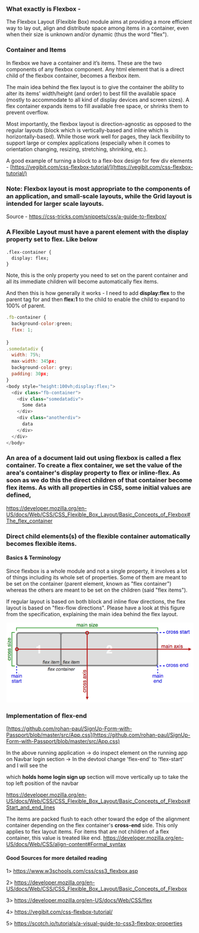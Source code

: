 ### What exactly is Flexbox -

The Flexbox Layout (Flexible Box) module aims at providing a more efficient way to lay out, align and distribute space among items in a container, even when their size is unknown and/or dynamic (thus the word "flex").

### Container and Items

In flexbox we have a container and it’s items. These are the two components of any flexbox component. Any html element that is a direct child of the flexbox container, becomes a flexbox item.

The main idea behind the flex layout is to give the container the ability to alter its items' width/height (and order) to best fill the available space (mostly to accommodate to all kind of display devices and screen sizes). A flex container expands items to fill available free space, or shrinks them to prevent overflow.

Most importantly, the flexbox layout is direction-agnostic as opposed to the regular layouts (block which is vertically-based and inline which is horizontally-based). While those work well for pages, they lack flexibility to support large or complex applications (especially when it comes to orientation changing, resizing, stretching, shrinking, etc.).

A good example of turning a block to a flex-box design for few div elements - [https://vegibit.com/css-flexbox-tutorial/](https://vegibit.com/css-flexbox-tutorial/)

### Note: Flexbox layout is most appropriate to the components of an application, and small-scale layouts, while the Grid layout is intended for larger scale layouts.

Source - https://css-tricks.com/snippets/css/a-guide-to-flexbox/

### A Flexible Layout must have a parent element with the display property set to flex. Like below

```
.flex-container {
  display: flex;
}
```

Note, this is the only property you need to set on the parent container and all its immediate children will become automatically flex items.

And then this is how generally it works - I need to add **display:flex** to the parent tag for and then **flex:1** to the child to enable the child to expand to 100% of parent.

```js
.fb-container {
  background-color:green;
  flex: 1;

}
.somedatadiv {
  width: 75%;
  max-width: 345px;
  background-color: grey;
  padding: 30px;
}
<body style="height:100vh;display:flex;">
  <div class="fb-container">
    <div class="somedatadiv">
      Some data
    </div>
    <div class="anotherdiv">
      data
    </div>
  </div>
</body>
```

### An area of a document laid out using flexbox is called a flex container. To create a flex container, we set the value of the area's container's display property to flex or inline-flex. As soon as we do this the direct children of that container become flex items. As with all properties in CSS, some initial values are defined,

https://developer.mozilla.org/en-US/docs/Web/CSS/CSS_Flexible_Box_Layout/Basic_Concepts_of_Flexbox#The_flex_container

### Direct child elements(s) of the flexible container automatically becomes flexible items.

#### Basics & Terminology

Since flexbox is a whole module and not a single property, it involves a lot of things including its whole set of properties. Some of them are meant to be set on the container (parent element, known as "flex container") whereas the others are meant to be set on the children (said "flex items").

If regular layout is based on both block and inline flow directions, the flex layout is based on "flex-flow directions". Please have a look at this figure from the specification, explaining the main idea behind the flex layout.

<img src="Flexbox-CSS.jpeg">

### Implementation of flex-end

[https://github.com/rohan-paul/SignUp-Form-with-Passport/blob/master/src/App.css](https://github.com/rohan-paul/SignUp-Form-with-Passport/blob/master/src/App.css)

In the above running application -> do inspect element on the running app on Navbar login section -> In the devtool change 'flex-end' to 'flex-start' and I will see the <section className="navbar-section"> which **holds home login sign up** section will move vertically up to take the top left position of the navbar

https://developer.mozilla.org/en-US/docs/Web/CSS/CSS_Flexible_Box_Layout/Basic_Concepts_of_Flexbox#Start_and_end_lines

The items are packed flush to each other toward the edge of the alignment container depending on the flex container's **cross-end** side.
This only applies to flex layout items. For items that are not children of a flex container, this value is treated like end.
https://developer.mozilla.org/en-US/docs/Web/CSS/align-content#Formal_syntax

#### Good Sources for more detailed reading

1> https://www.w3schools.com/css/css3_flexbox.asp

2> https://developer.mozilla.org/en-US/docs/Web/CSS/CSS_Flexible_Box_Layout/Basic_Concepts_of_Flexbox

3> https://developer.mozilla.org/en-US/docs/Web/CSS/flex

4> https://vegibit.com/css-flexbox-tutorial/

5> https://scotch.io/tutorials/a-visual-guide-to-css3-flexbox-properties
